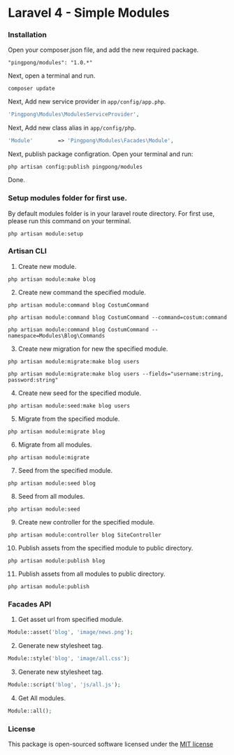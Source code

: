 Laravel 4 - Simple Modules
=========================

### Installation

Open your composer.json file, and add the new required package.
  ```
  "pingpong/modules": "1.0.*" 
  ```
Next, open a terminal and run.
  ```
  composer update 
  ```
Next, Add new service provider in `app/config/app.php`.
  ```php
  'Pingpong\Modules\ModulesServiceProvider',
  ```
Next, Add new class alias in `app/config/php`.
  ```php
  'Module'        => 'Pingpong\Modules\Facades\Module',
  ```
Next, publish package configration. Open your terminal and run:
  ```
  php artisan config:publish pingpong/modules
  ```
Done.

### Setup modules folder for first use.

By default modules folder is in your laravel route directory. For first use, please run this command on your terminal.
  ```
  php artisan module:setup
  ```
### Artisan CLI
  
1. Create new module.

  ```
  php artisan module:make blog
  ```
  
2. Create new command the specified module.
  
  ```
  php artisan module:command blog CostumCommand

  php artisan module:command blog CostumCommand --command=costum:command

  php artisan module:command blog CostumCommand --namespace=Modules\Blog\Commands
  ```
  
3. Create new migration for new the specified module.

  ```
  php artisan module:migrate:make blog users

  php artisan module:migrate:make blog users --fields="username:string, password:string"
  ```
  
4. Create new seed for the specified module.

  ```
  php artisan module:seed:make blog users
  ```
  
5. Migrate from the specified module.

  ```
  php artisan module:migrate blog
  ```
  
6. Migrate from all modules.

  ```
  php artisan module:migrate
  ```
  
7. Seed from the specified module.

  ```
  php artisan module:seed blog
  ```
  
8. Seed from all modules.
 
  ```
  php artisan module:seed
  ```

9. Create new controller for the specified module.

  ```
  php artisan module:controller blog SiteController
  ```

10. Publish assets from the specified module to public directory.

  ```
  php artisan module:publish blog
  ```

11. Publish assets from all modules to public directory.

  ```
  php artisan module:publish
  ```

### Facades API

1. Get asset url from specified module.

  ```php
  Module::asset('blog', 'image/news.png');
  ```

2. Generate new stylesheet tag.

  ```php
  Module::style('blog', 'image/all.css');
  ```

3. Generate new stylesheet tag.

  ```php
  Module::script('blog', 'js/all.js');
  ```

4. Get All modules.

  ```php
  Module::all();
  ```
### License

  This package is open-sourced software licensed under the [MIT license](http://opensource.org/licenses/MIT)
  
